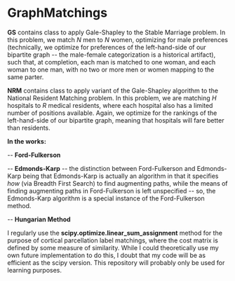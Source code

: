 # GraphMatchings

**GS** contains class to apply Gale-Shapley to the Stable Marriage problem.  In this problem, we match *N* men to *N* women, optimizing for male preferences (technically, we optimize for preferences of the left-hand-side of our bipartite graph -- the male-female categorization is a historical artifact), such that, at completion, each man is matched to one woman, and each woman to one man, with no two or more men or women mapping to the same parter.

**NRM**  contains class to apply variant of the Gale-Shapley algorithm to the National Resident Matching problem.  In this problem, we are matching *H* hospitals to *R* medical residents, where each hospital also has a limited number of positions available.  Again, we optimize for the rankings of the left-hand-side of our bipartite graph, meaning that hospitals will fare better than residents.

**In the works:**

 -- **Ford-Fulkerson**
 
 -- **Edmonds-Karp** -- the distinction between Ford-Fulkerson and Edmonds-Karp being that Edmonds-Karp is actually an algorithm in that it specifies *how* (via Breadth First Search) to find augmenting paths, while the means of finding augmenting paths in Ford-Fulkerson is left unspecified -- so, the Edmonds-Karp algorithm is a special instance of the Ford-Fulkerson method.
 
 -- **Hungarian Method**
 
I regularly use the **scipy.optimize.linear_sum_assignment** method for the purpose of cortical parcellation label matchings, where the cost matrix is defined by some measure of similarity.  While I could theoretically use my own future implementation to do this, I doubt  that my code will be as efficient as the scipy version.  This repository will probably only be used for learning purposes.
